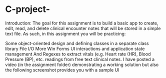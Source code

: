 # C-project-

Introduction:
The goal for this assignment is to build a basic app to create, edit, read, and delete clinical encounter notes that will be stored in a simple text file. As such, in this assignment you will be practicing:

Some object-oriented design and defining classes in a separate class library
File I/O
More Win Forms UI interactions and application state management
And Regexes to extract vitals (e.g. Heart rate (HR), Blood Pressure (BP), etc. readings from free text clinical notes.
I have posted a video (in the assignment folder) demonstrating a working solution but also the following screenshot provides you with a sample UI
